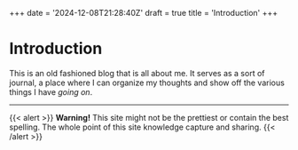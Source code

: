 +++
date = '2024-12-08T21:28:40Z'
draft = true
title = 'Introduction'
+++


# Introduction

This is an old fashioned blog that is all about me. It serves as a sort of journal, a place where I can organize my thoughts and show off the various things I have *going on*.

---


{{< alert >}}
**Warning!** This site might not be the prettiest or contain the best spelling. The whole point of this site knowledge capture and sharing.
{{< /alert >}}


